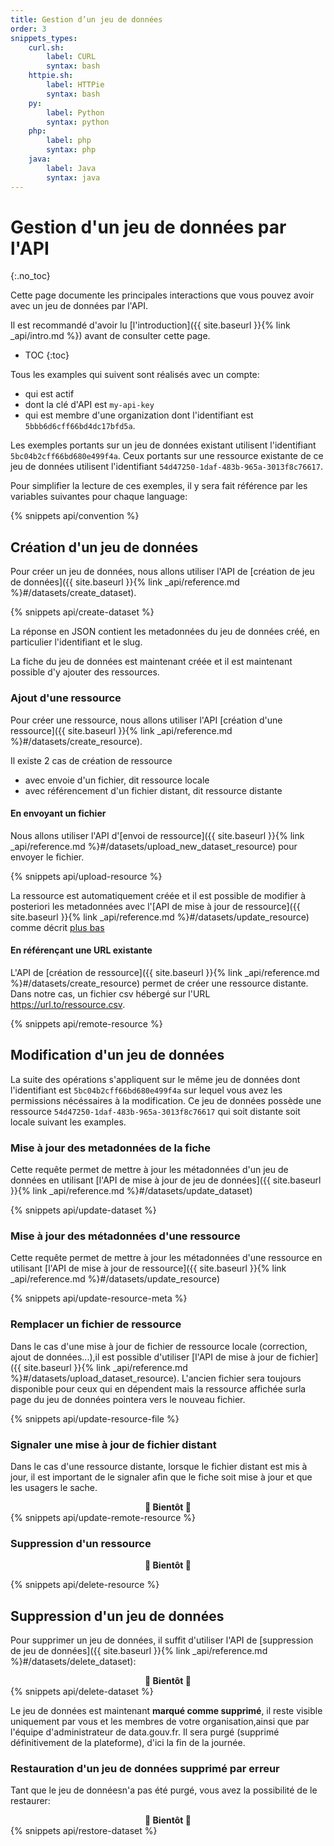 ```yaml
---
title: Gestion d’un jeu de données
order: 3
snippets_types:
    curl.sh:
        label: CURL
        syntax: bash
    httpie.sh:
        label: HTTPie
        syntax: bash
    py:
        label: Python
        syntax: python
    php:
        label: php
        syntax: php
    java:
        label: Java
        syntax: java
---
```


# Gestion d'un jeu de données par l'API
{:.no_toc}

Cette page documente les principales interactions que vous pouvez avoir avec un jeu de données par l'API.

Il est recommandé d'avoir lu [l'introduction]({{ site.baseurl }}{% link _api/intro.md %}) avant de consulter cette page.


* TOC
{:toc}


Tous les examples qui suivent sont réalisés avec un compte:
- qui est actif
- dont la clé d'API est `my-api-key`
- qui est membre d'une organization dont l'identifiant est `5bbb6d6cff66bd4dc17bfd5a`.

Les exemples portants sur un jeu de données existant utilisent l'identifiant `5bc04b2cff66bd680e499f4a`.
Ceux portants sur une ressource existante de ce jeu de données utilisent l'identifiant `54d47250-1daf-483b-965a-3013f8c76617`.

Pour simplifier la lecture de ces exemples, il y sera fait référence par les variables suivantes pour chaque language:

{% snippets api/convention %}

## Création d'un jeu de données

Pour créer un jeu de données, nous allons utiliser l'API de [création de jeu de données]({{ site.baseurl }}{% link _api/reference.md %}#/datasets/create_dataset).

{% snippets api/create-dataset %}

La réponse en JSON contient les metadonnées du jeu de données créé, en particulier l'identifiant et le slug.

La fiche du jeu de données est maintenant créée et il est maintenant possible d'y ajouter des ressources.

### Ajout d'une ressource

Pour créer une ressource, nous allons utiliser l'API  [création d'une ressource]({{ site.baseurl }}{% link _api/reference.md %}#/datasets/create_resource).

Il existe 2 cas de création de ressource
- avec envoie d'un fichier, dit ressource locale
- avec référencement d'un fichier distant, dit ressource distante

#### En envoyant un fichier

Nous allons utiliser l'API d'[envoi de ressource]({{ site.baseurl }}{% link _api/reference.md %}#/datasets/upload_new_dataset_resource) pour envoyer le fichier.

{% snippets api/upload-resource %}

La ressource est automatiquement créée et il est possible de modifier à posteriori les metadonnées avec l'[API de mise à jour de ressource]({{ site.baseurl }}{% link _api/reference.md %}#/datasets/update_resource) comme décrit [plus bas](#mise-à-jour-des-métadonnées-dune-ressource)

#### En référençant une URL existante

L'API de [création de ressource]({{ site.baseurl }}{% link _api/reference.md %}#/datasets/create_resource)  permet de créer une ressource distante.
Dans notre cas, un fichier csv hébergé sur l'URL https://url.to/ressource.csv.

{% snippets api/remote-resource %}

## Modification d'un jeu de données

La suite des opérations s'appliquent sur le même jeu de données dont l'identifiant est `5bc04b2cff66bd680e499f4a` sur lequel vous avez les permissions nécéssaires à la modification.
Ce jeu de données possède une ressource `54d47250-1daf-483b-965a-3013f8c76617` qui soit distante soit locale suivant les examples.


### Mise à jour des metadonnées de la fiche

Cette requête permet de mettre à jour les métadonnées d'un jeu de données en utilisant [l'API de mise à jour de jeu de données]({{ site.baseurl }}{% link _api/reference.md %}#/datasets/update_dataset)

{% snippets api/update-dataset %}

### Mise à jour des métadonnées d'une ressource

Cette requête permet de mettre à jour les métadonnées d'une ressource en utilisant [l'API de mise à jour de ressource]({{ site.baseurl }}{% link _api/reference.md %}#/datasets/update_resource)

{% snippets api/update-resource-meta %}

### Remplacer un fichier de ressource

Dans le cas d'une mise à jour de fichier de ressource locale (correction, ajout de données...),il est possible d'utiliser [l'API de mise à jour de fichier]({{ site.baseurl }}{% link _api/reference.md %}#/datasets/upload_dataset_resource). L'ancien fichier sera toujours disponible pour ceux qui en dépendent mais la ressource affichée surla page du jeu de données pointera vers le nouveau fichier.

{% snippets api/update-resource-file %}

### Signaler une mise à jour de fichier distant

Dans le cas d'une ressource distante, lorsque le fichier distant est mis à jour, il est important de le signaler afin que le fiche soit mise à jour et que les usagers le sache.

<center><strong>🚧 Bientôt 🚧</strong></center>
{% snippets api/update-remote-resource %}

### Suppression d'un ressource

<center><strong>🚧 Bientôt 🚧</strong></center>

{% snippets api/delete-resource %}

## Suppression d'un jeu de données

Pour supprimer un jeu de données, il suffit d'utiliser l'API de [suppression de jeu de données]({{ site.baseurl }}{% link _api/reference.md %}#/datasets/delete_dataset):

<center><strong>🚧 Bientôt 🚧</strong></center>
{% snippets api/delete-dataset %}

Le jeu de données est maintenant **marqué comme supprimé**, il reste visible uniquement par vous et les membres de votre organisation,ainsi que par l'équipe d'administrateur de data.gouv.fr.
Il sera purgé (supprimé définitivement de la plateforme), d'ici la fin de la journée.

### Restauration d'un jeu de données supprimé par erreur

Tant que le jeu de donnéesn'a pas été purgé, vous avez la possibilité de le restaurer:

<center><strong>🚧 Bientôt 🚧</strong></center>
{% snippets api/restore-dataset %}
